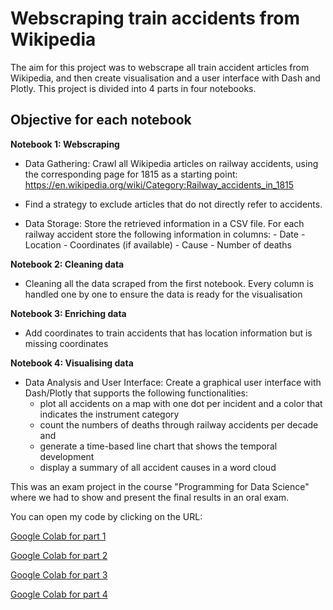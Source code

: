 # Webscraping train accidents from Wikipedia

The aim for this project was to webscrape all train accident articles from Wikipedia, and then create visualisation and a user interface with Dash and Plotly. 
This project is divided into 4 parts in four notebooks.

## Objective for each notebook

**Notebook 1: Webscraping**

* Data Gathering: Crawl all Wikipedia articles on railway accidents, using the corresponding page for 1815 as a starting point: 
     https://en.wikipedia.org/wiki/Category:Railway_accidents_in_1815
     
* Find a strategy to exclude articles that do not directly refer to accidents.

* Data Storage: Store the retrieved information in a CSV file. For each railway accident 
     store the following information in columns: 
       - Date
       - Location
       - Coordinates (if available)
       - Cause
       - Number of deaths
       
       
       
**Notebook 2: Cleaning data**

* Cleaning all the data scraped from the first notebook. Every column is handled one by one to ensure the data is ready for the visualisation


**Notebook 3: Enriching data**

* Add coordinates to train accidents that has location information but is missing coordinates 


**Notebook 4: Visualising data**

* Data Analysis and User Interface: Create a graphical user interface with Dash/Plotly that supports the following functionalities:
     - plot all accidents on a map with one dot per incident and a color that indicates the instrument category
     - count the numbers of deaths through railway accidents per decade and 
     - generate a time-based line chart that shows the temporal development
     - display a summary of all accident causes in a word cloud




This was an exam project in the course "Programming for Data Science" where we had to show and present the final results in an oral exam.


You can open my code by clicking on the URL: 

[Google Colab for part 1](https://colab.research.google.com/github/Julardzija/Train-project/blob/main/1WebscrapingTrainAccidents.ipynb)

[Google Colab for part 2](https://colab.research.google.com/github/Julardzija/Train-project/blob/main/2CleaningData.ipynb)

[Google Colab for part 3](https://colab.research.google.com/github/Julardzija/Train-project/blob/main/3EnrichData.ipynb)

[Google Colab for part 4](https://colab.research.google.com/github/Julardzija/Train-project/blob/main/Notebooks/4VisualisingTrainAccidents.ipynb)
